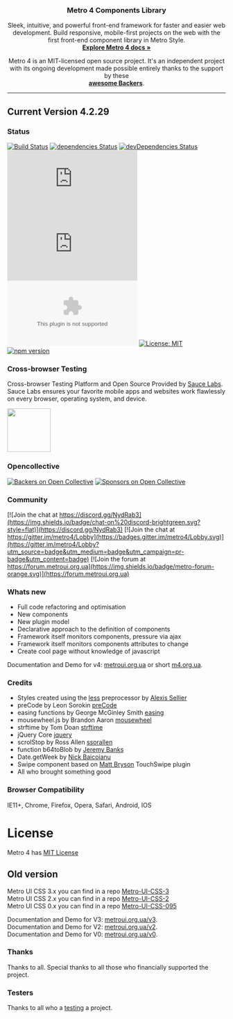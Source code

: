 <p align="center">
  <a href="https://metroui.org.ua/v4/">
    <img src="https://metroui.org.ua/images/logo4.png" alt="">
  </a>

  <h3 align="center">Metro 4 Components Library</h3>

  <p align="center">
    Sleek, intuitive, and powerful front-end framework for faster and easier web development.
 Build responsive, mobile-first projects on the web with the first front-end component library in Metro Style.
    <br>
    <a href="https://metroui.org.ua/"><strong>Explore Metro 4 docs »</strong></a>
  </p>
</p>

<p align="center">
Metro 4 is an MIT-licensed open source project. 
It's an independent project with its ongoing development made possible entirely thanks to the support by these
<br>
<a href="https://github.com/olton/Metro-UI-CSS/blob/master/BACKERS.md"><strong>awesome Backers</strong></a>.
</p>

<hr>
 
## Current Version 4.2.29

### Status
[![Build Status](https://travis-ci.org/olton/Metro-UI-CSS.svg?branch=master)](https://travis-ci.org/olton/Metro-UI-CSS)
[![dependencies Status](https://david-dm.org/olton/Metro-UI-CSS/status.svg)](https://david-dm.org/olton/Metro-UI-CSS)
[![devDependencies Status](https://david-dm.org/olton/Metro-UI-CSS/dev-status.svg)](https://david-dm.org/olton/Metro-UI-CSS?type=dev)
[![CSS gzip size](http://img.badgesize.io/olton/Metro-UI-CSS/master/build/css/metro-all.min.css?compression=gzip&label=CSS+gzip)](https://github.com/olton/Metro-UI-CSS/blob/master/build/css/metro-all.min.css)
[![JS gzip size](http://img.badgesize.io/olton/Metro-UI-CSS/master/build/js/metro.min.js?compression=gzip&label=JS+gzip)](https://github.com/olton/Metro-UI-CSS/blob/master/build/js/metro.min.js)
[![Icons gzip size](http://img.badgesize.io/olton/Metro-UI-CSS/master/build/mif/metro.woff?compression=gzip&label=Icons+gzip)](https://github.com/olton/Metro-UI-CSS/tree/master/build/mif)
[![License: MIT](https://img.shields.io/badge/License-MIT-blue.svg?style=flat)](https://github.com/olton/Metro-UI-CSS/blob/master/LICENSE)
[![npm version](https://badge.fury.io/js/metro4.svg)](https://badge.fury.io/js/metro4)

### Cross-browser Testing
Cross-browser Testing Platform and Open Source Provided by [Sauce Labs](https://saucelabs.com).
Sauce Labs ensures your favorite mobile apps and websites work flawlessly on every browser, operating system, and device.
<p>
<a href="https://saucelabs.com"><img src="https://metroui.org.ua/images/Sauce-Labs_Horiz_Red-Grey_RGB_200x28.png" style="width: 100px;"></a>
</p>

### Opencollective 
[![Backers on Open Collective](https://opencollective.com/metro4/backers/badge.svg)](#backers) 
[![Sponsors on Open Collective](https://opencollective.com/metro4/sponsors/badge.svg)](#sponsors)
 
### Community
[![Join the chat at https://discord.gg/NydRab3](https://img.shields.io/badge/chat-on%20discord-brightgreen.svg?style=flat)](https://discord.gg/NydRab3)
[![Join the chat at https://gitter.im/metro4/Lobby](https://badges.gitter.im/metro4/Lobby.svg)](https://gitter.im/metro4/Lobby?utm_source=badge&utm_medium=badge&utm_campaign=pr-badge&utm_content=badge)
[![Join the forum at https://forum.metroui.org.ua](https://img.shields.io/badge/metro-forum-orange.svg)](https://forum.metroui.org.ua)


### Whats new
+ Full code refactoring and optimisation
+ New components
+ New plugin model
+ Declarative approach to the definition of components
+ Framework itself monitors components, pressure via ajax
+ Framework itself monitors components attributes to change
+ Create cool page without knowledge of javascript

 Documentation and Demo for v4: [metroui.org.ua](https://metroui.org.ua/) or short [m4.org.ua](https://m4.org.ua).   

### Credits
- Styles created using the [less](http://lesscss.org) preprocessor by  [Alexis Sellier](https://github.com/cloudhead)
- preCode by Leon Sorokin [preCode](https://github.com/leeoniya/preCode.js)
- easing functions by George McGinley Smith [easing](http://gsgd.co.uk/sandbox/jquery/easing/)
- mousewheel.js by Brandon Aaron [mousewheel](http://brandonaaron.net)
- strftime by Tom Doan [strftime](https://github.com/thdoan/strftime)
- jQuery Core [jquery](https://jquery.com/)
- scrolStop by Ross Allen [ssorallen](https://github.com/ssorallen)
- function b64toBlob by [Jeremy Banks](http://stackoverflow.com/users/1114/jeremy-banks)
- Date.getWeek by [Nick Baicoianu](http://www.epoch-calendar.com)
- Swipe component based on [Matt Bryson](https://github.com/mattbryson/TouchSwipe-Jquery-Plugin)  TouchSwipe plugin
- All who brought something good 

### Browser Compatibility
IE11+, Chrome, Firefox, Opera, Safari, Android, IOS

# License
Metro 4 has [MIT License](http://metroui.org.ua/license.html)

## Old version
Metro UI CSS 3.x you can find in a repo [Metro-UI-CSS-3](https://github.com/olton/Metro-UI-CSS-3)     
Metro UI CSS 2.x you can find in a repo [Metro-UI-CSS-2](https://github.com/olton/Metro-UI-CSS-2)     
Metro UI CSS 0.x you can find in a repo [Metro-UI-CSS-095](https://github.com/olton/Metro-UI-CSS-095) 

 Documentation and Demo for V3: [metroui.org.ua/v3](https://metroui.org.ua/v3/).   
 Documentation and Demo for V2: [metroui.org.ua/v2](https://metroui.org.ua/v2/).   
 Documentation and Demo for V0: [metroui.org.ua/v0](https://metroui.org.ua/v0/).   

### Thanks
Thanks to all. Special thanks to all those who financially supported the project.    

### Testers
Thanks to all who a [testing](https://github.com/Pro-Club/MetroCL/blob/master/TESTERS.md) a project. 

